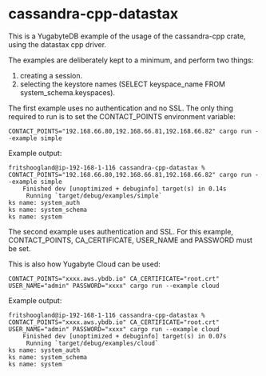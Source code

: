 # cassandra-cpp-datastax
This is a YugabyteDB example of the usage of the cassandra-cpp crate, using the datastax cpp driver.

The examples are deliberately kept to a minimum, and perform two things:
1. creating a session.
2. selecting the keystore names (SELECT keyspace_name FROM system_schema.keyspaces).

The first example uses no authentication and no SSL. 
The only thing required to run is to set the CONTACT_POINTS environment variable:
```shell
CONTACT_POINTS="192.168.66.80,192.168.66.81,192.168.66.82" cargo run --example simple
```

Example output:
```shell
fritshoogland@ip-192-168-1-116 cassandra-cpp-datastax % CONTACT_POINTS="192.168.66.80,192.168.66.81,192.168.66.82" cargo run --example simple
    Finished dev [unoptimized + debuginfo] target(s) in 0.14s
     Running `target/debug/examples/simple`
ks name: system_auth
ks name: system_schema
ks name: system
```

The second example uses authentication and SSL.
For this example, CONTACT_POINTS, CA_CERTIFICATE, USER_NAME and PASSWORD must be set.

This is also how Yugabyte Cloud can be used:
```shell
CONTACT_POINTS="xxxx.aws.ybdb.io" CA_CERTIFICATE="root.crt" USER_NAME="admin" PASSWORD="xxxx" cargo run --example cloud
```

Example output:
```shell
fritshoogland@ip-192-168-1-116 cassandra-cpp-datastax % CONTACT_POINTS="xxxx.aws.ybdb.io" CA_CERTIFICATE="root.crt" USER_NAME="admin" PASSWORD="xxxx" cargo run --example cloud
    Finished dev [unoptimized + debuginfo] target(s) in 0.07s
     Running `target/debug/examples/cloud`
ks name: system_auth
ks name: system_schema
ks name: system
```